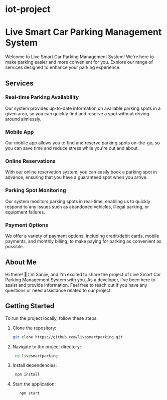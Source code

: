 # iot-project

# Live Smart Car Parking Management System

Welcome to Live Smart Car Parking Management System! We're here to make parking easier and more convenient for you. Explore our range of services designed to enhance your parking experience.

## Services

### Real-time Parking Availability

Our system provides up-to-date information on available parking spots in a given area, so you can quickly find and reserve a spot without driving around aimlessly.

### Mobile App

Our mobile app allows you to find and reserve parking spots on-the-go, so you can save time and reduce stress while you're out and about.

### Online Reservations

With our online reservation system, you can easily book a parking spot in advance, ensuring that you have a guaranteed spot when you arrive.

### Parking Spot Monitoring

Our system monitors parking spots in real-time, enabling us to quickly respond to any issues such as abandoned vehicles, illegal parking, or equipment failures.

### Payment Options

We offer a variety of payment options, including credit/debit cards, mobile payments, and monthly billing, to make paying for parking as convenient as possible.

## About Me

Hi there! 👋 I'm Sanjiv, and I'm excited to share the project of Live Smart Car Parking Management System with you. As a developer, I've been here to assist and provide information. Feel free to reach out if you have any questions or need assistance related to our project.

## Getting Started

To run the project locally, follow these steps:

1. Clone the repository:

   ```bash
   git clone https://github.com/livesmartparking.git

   ```

2. Navigate to the project directory:

   ```bash
    cd livesmartparking
   ```

3. Install dependencies:

   ```bash
    npm install
   ```

4. Start the application:
   ```bash
      npm start
   ```